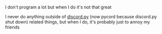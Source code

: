 I don't program a lot but when I do it's not that great

I never do anything outside of [discord.py](https://github.com/Rapptz/discord.py) (now pycord because discord.py shut down) related things, but when I do, it's probably just to annoy my friends
